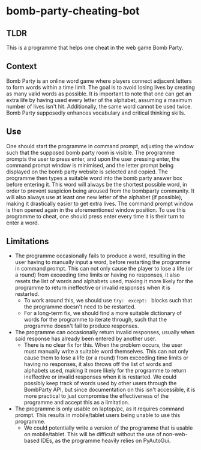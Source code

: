 # bomb-party-cheating-bot
## TLDR
This is a programme that helps one cheat in the web game Bomb Party. 
## Context
Bomb Party is an online word game where players connect adjacent letters to form words within a time limit. The goal is to avoid losing lives by creating as many valid words as possible. It is important to note that one can get an extra life by having used every letter of the alphabet, assuming a maximum number of lives isn't hit. Additionally, the same word cannot be used twice. Bomb Party supposedly enhances vocabulary and critical thinking skills.
## Use
One should start the programme in command prompt, adjusting the window such that the supposed bomb party room is visible. The programme prompts the user to press enter, and upon the user pressing enter, the command prompt window is minimised, and the letter prompt being displayed on the bomb party website is selected and copied. The programme then types a suitable word into the bomb party answer box before entering it. This word will always be the shortest possible word, in order to prevent suspicion being aroused from the bombparty community. It will also always use at least one new letter of the alphabet (if possible), making it drastically easier to get extra lives. The command prompt window is then opened again in the aforementioned window position. 
To use this programme to cheat, one should press enter every time it is their turn to enter a word.
## Limitations
- The programme occasionally fails to produce a word, resulting in the user having to manually input a word, before restarting the programme in command prompt. This can not only cause the player to lose a life (or a round) from exceeding time limits or having no responses, it also resets the list of words and alphabets used, making it more likely for the programme to return ineffective or invalid responses when it is restarted.
  - To work around this, we should use `try: ` `except: ` blocks such that the programme doesn't need to be restarted.
  - For a long-term fix, we should find a more suitable dictionary of words for the programme to iterate through, such that the programme doesn't fail to produce responses.
- The programme can occasionally return invalid responses, usually when said response has already been entered by another user.
  - There is no clear fix for this. When the problem occurs, the user must manually write a suitable word themselves. This can not only cause them to lose a life (or a round)  from exceeding time limits or having no responses, it also throws off the list of words and alphabets used, making it more likely for the programme to return ineffective or invalid responses when it is restarted. We could possibly keep track of words used by other users through the BombParty API, but since documentation on this isn't accessible, it is more practical to just compromise the effectiveness of the programme and accept this as a limitation.
- The programme is only usable on laptop/pc, as it requires command prompt. This results in mobile/tablet users being unable to use this programme.
  - We could potentially write a version of the programme that is usable on mobile/tablet. This will be difficult without the use of non-web-based IDEs, as the programme heavily relies on PyAutoGui.
    
